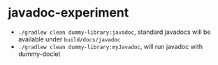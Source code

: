 # javadoc-experiment

* `./gradlew clean dummy-library:javadoc`, standard javadocs will be available under `build/docs/javadoc`
* `./gradlew clean dummy-library:myJavadoc`, will run javadoc with dummy-doclet
